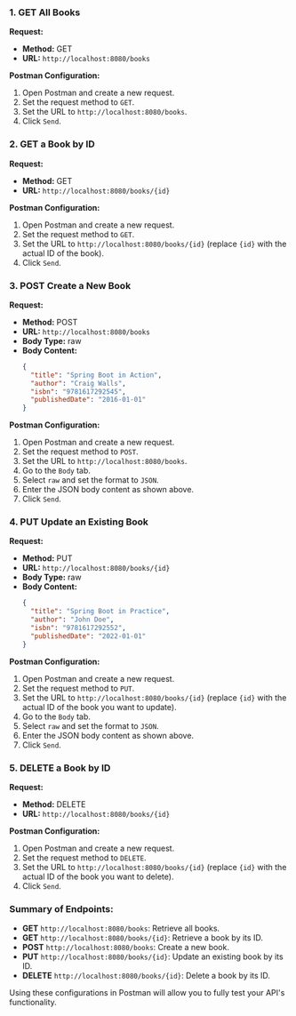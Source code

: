### 1. GET All Books

**Request:**

- **Method:** GET
- **URL:** `http://localhost:8080/books`

**Postman Configuration:**

1. Open Postman and create a new request.
2. Set the request method to `GET`.
3. Set the URL to `http://localhost:8080/books`.
4. Click `Send`.

### 2. GET a Book by ID

**Request:**

- **Method:** GET
- **URL:** `http://localhost:8080/books/{id}`

**Postman Configuration:**

1. Open Postman and create a new request.
2. Set the request method to `GET`.
3. Set the URL to `http://localhost:8080/books/{id}` (replace `{id}` with the actual ID of the book).
4. Click `Send`.

### 3. POST Create a New Book

**Request:**

- **Method:** POST
- **URL:** `http://localhost:8080/books`
- **Body Type:** raw
- **Body Content:**
  ```json
  {
    "title": "Spring Boot in Action",
    "author": "Craig Walls",
    "isbn": "9781617292545",
    "publishedDate": "2016-01-01"
  }
  ```

**Postman Configuration:**

1. Open Postman and create a new request.
2. Set the request method to `POST`.
3. Set the URL to `http://localhost:8080/books`.
4. Go to the `Body` tab.
5. Select `raw` and set the format to `JSON`.
6. Enter the JSON body content as shown above.
7. Click `Send`.

### 4. PUT Update an Existing Book

**Request:**

- **Method:** PUT
- **URL:** `http://localhost:8080/books/{id}`
- **Body Type:** raw
- **Body Content:**
  ```json
  {
    "title": "Spring Boot in Practice",
    "author": "John Doe",
    "isbn": "9781617292552",
    "publishedDate": "2022-01-01"
  }
  ```

**Postman Configuration:**

1. Open Postman and create a new request.
2. Set the request method to `PUT`.
3. Set the URL to `http://localhost:8080/books/{id}` (replace `{id}` with the actual ID of the book you want to update).
4. Go to the `Body` tab.
5. Select `raw` and set the format to `JSON`.
6. Enter the JSON body content as shown above.
7. Click `Send`.

### 5. DELETE a Book by ID

**Request:**

- **Method:** DELETE
- **URL:** `http://localhost:8080/books/{id}`

**Postman Configuration:**

1. Open Postman and create a new request.
2. Set the request method to `DELETE`.
3. Set the URL to `http://localhost:8080/books/{id}` (replace `{id}` with the actual ID of the book you want to delete).
4. Click `Send`.

### Summary of Endpoints:

- **GET** `http://localhost:8080/books`: Retrieve all books.
- **GET** `http://localhost:8080/books/{id}`: Retrieve a book by its ID.
- **POST** `http://localhost:8080/books`: Create a new book.
- **PUT** `http://localhost:8080/books/{id}`: Update an existing book by its ID.
- **DELETE** `http://localhost:8080/books/{id}`: Delete a book by its ID.

Using these configurations in Postman will allow you to fully test your API's functionality.
